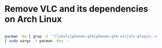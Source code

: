 # Remove VLC and its dependencies on Arch Linux

```bash

pacman -Qq | grep -E '^(libvlc|phonon-qt6|phonon-qt6-vlc|vlc-plugin-.+|vlc-plugins-base)$' \
| sudo xargs -r pacman -Rns --
```
